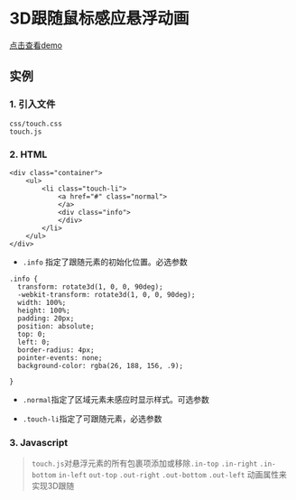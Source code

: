 # 3D跟随鼠标感应悬浮动画

<a href="./model/release/touch/touch.html">点击查看demo</a>

## 实例
### 1. 引入文件

```
css/touch.css
touch.js

```
### 2. HTML

```
<div class="container">
	<ul>
		<li class="touch-li">
			<a href="#" class="normal">
			</a>
			<div class="info">
			</div>
		</li>
	</ul>
</div>
```

+ `.info` 指定了跟随元素的初始化位置。必选参数

```
.info {
  transform: rotate3d(1, 0, 0, 90deg);
  -webkit-transform: rotate3d(1, 0, 0, 90deg);
  width: 100%;
  height: 100%;
  padding: 20px;
  position: absolute;
  top: 0;
  left: 0;
  border-radius: 4px;
  pointer-events: none;
  background-color: rgba(26, 188, 156, .9);

}
```
- `.normal`指定了区域元素未感应时显示样式。可选参数
+ `.touch-li`指定了可跟随元素，必选参数

### 3. Javascript

> `touch.js`对悬浮元素的所有包裹项添加或移除`.in-top` `.in-right` `.in-bottom` `in-left` `out-top` `.out-right` `.out-bottom` `.out-left` 动画属性来实现3D跟随


